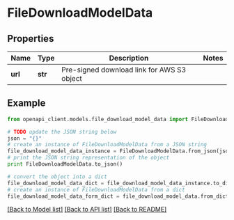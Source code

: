 # FileDownloadModelData


## Properties

Name | Type | Description | Notes
------------ | ------------- | ------------- | -------------
**url** | **str** | Pre-signed download link for AWS S3 object | 

## Example

```python
from openapi_client.models.file_download_model_data import FileDownloadModelData

# TODO update the JSON string below
json = "{}"
# create an instance of FileDownloadModelData from a JSON string
file_download_model_data_instance = FileDownloadModelData.from_json(json)
# print the JSON string representation of the object
print FileDownloadModelData.to_json()

# convert the object into a dict
file_download_model_data_dict = file_download_model_data_instance.to_dict()
# create an instance of FileDownloadModelData from a dict
file_download_model_data_form_dict = file_download_model_data.from_dict(file_download_model_data_dict)
```
[[Back to Model list]](../README.md#documentation-for-models) [[Back to API list]](../README.md#documentation-for-api-endpoints) [[Back to README]](../README.md)


